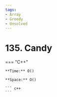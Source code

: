 ```yaml
---
tags:
- Array
- Greedy
- Unsolved
---
```



# 135. Candy

=== "C++"

    **Time:** O()

    **Space:** O()

    ``` c++
    ```